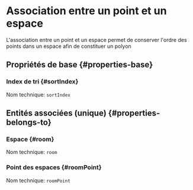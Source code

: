 # Association entre un point et un espace
<!--- THIS FILE IS GENERATED PLEASE DO NOT EDIT IT DIRECTLY --->

L'association entre un point et un espace permet de conserver l'ordre des points dans un espace afin de constituer un polyon

## Propriétés de base {#properties-base} ##

### Index de tri {#sortIndex}



Nom technique: ```sortIndex```


## Entités associées (unique) {#properties-belongs-to} ##

### Espace {#room}



Nom technique: ```room```

### Point des espaces {#roomPoint}



Nom technique: ```roomPoint```





